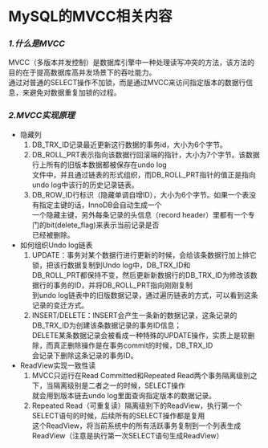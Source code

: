 # MySQL的MVCC相关内容

### *1.什么是MVCC*

MVCC（多版本并发控制）是数据库引擎中一种处理读写冲突的方法，该方法的目的在于提高数据库高并发场景下的吞吐能力。  
通过对普通的SELECT操作不加锁，而是通过MVCC来访问指定版本的数据行信息，来避免对数据重复加锁的过程。

### *2.MVCC实现原理*

* 隐藏列
    1. DB_TRX_ID记录最近更新这行数据的事务id，大小为6个字节。
    2. DB_ROLL_PRT表示指向该数据行回滚端的指针，大小为7个字节。该数据行上所有的旧版本数据都被保存在undo log  
       文件中，并且通过链表的形式组织，而DB_ROLL_PRT指针的值正是指向undo log中该行的历史记录链表。
    3. DB_ROW_ID行标识（隐藏单调自增ID），大小为6个字节。如果一个表没有指定主键的话，InnoDB会自动生成一个  
    一个隐藏主键，另外每条记录的头信息（record header）里都有一个专门的bit(delete_flag)来表示当前记录是否  
       已经被删除。
* 如何组织Undo log链表
   1. UPDATE：事务对某个数据行进行更新的时候，会给该条数据行加上排它锁，把该行数据复制到Undo log中，DB_TRX_ID和  
    DB_ROLL_PRT都保持不变，然后更新新数据行的DB_TRX_ID为修改该数据行的事务的ID，并将DB_ROLL_PRT指向刚刚复制  
      到undo log链表中的旧版数据记录，通过遍历链表的方式，可以看到这条记录的变迁方式。
   2. INSERT/DELETE：INSERT会产生一条新的数据记录，这条记录的DB_TRX_ID为创建该条数据记录的事务ID信息；  
    DELETE某条数据记录会被看成一种特殊的UPDATE操作，实质上是软删除，而真正删除操作是在事务commit的时候，DB_TRX_ID  
      会记录下删除这条记录的事务ID。
* ReadView实现一致性读
    1. MVCC只运行在Read Committed和Repeated Read两个事务隔离级别之下，当隔离级别是二者之一的时候，SELECT操作  
    就会用到版本链去undo log里面查询指定版本的数据记录。
    2. Repeated Read（可重复读）隔离级别下的ReadView，执行第一个SELECT语句的时候，后续所有的SELECT操作都是复用  
       这个ReadView，将当前系统中的所有活跃事务复制到一个列表生成ReadView（注意是执行第一次SELECT语句生成ReadView）
       